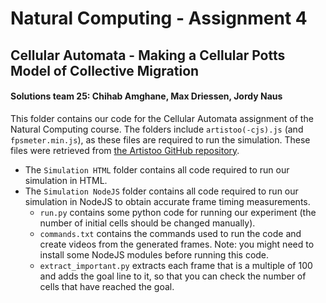 # Natural Computing - Assignment 4
## Cellular Automata - Making a Cellular Potts Model of Collective Migration
#### Solutions team 25: Chihab Amghane, Max Driessen, Jordy Naus

This folder contains our code for the Cellular Automata assignment of the Natural Computing course. The folders include `artistoo(-cjs).js` (and `fpsmeter.min.js`), as these files are required to run the simulation. These files were retrieved from [the Artistoo GitHub repository](https://github.com/ingewortel/artistoo).  
+ The `Simulation HTML` folder contains all code required to run our simulation in HTML.
+ The `Simulation NodeJS` folder contains all code required to run our simulation in NodeJS to obtain accurate frame timing measurements. 
	+ `run.py` contains some python code for running our experiment (the number of initial cells should be changed manually). 
	+ `commands.txt` contains the commands used to run the code and create videos from the generated frames. Note: you might need to install some NodeJS modules before running this code.
	+ `extract_important.py` extracts each frame that is a multiple of 100 and adds the goal line to it, so that you can check the number of cells that have reached the goal.